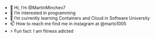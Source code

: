- 👋 Hi, I’m @MartinMinchev7
- 👀 I’m interested in programming
- 🌱 I’m currently learning Containers and Cloud in Software University
- 📫 How to reach me find me in instagram at @marto1005
- ⚡ Fun fact: I am fitness adicted
<!---
MartinMinchev7/MartinMinchev7 is a ✨ special ✨ repository because its `README.md` (this file) appears on your GitHub profile.
You can click the Preview link to take a look at your changes.
--->
